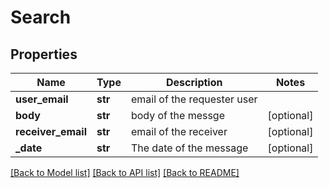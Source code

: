 # Search

## Properties
Name | Type | Description | Notes
------------ | ------------- | ------------- | -------------
**user_email** | **str** | email of the requester user | 
**body** | **str** | body of the messge | [optional] 
**receiver_email** | **str** | email of the receiver | [optional] 
**_date** | **str** | The date of the message | [optional] 

[[Back to Model list]](../README.md#documentation-for-models) [[Back to API list]](../README.md#documentation-for-api-endpoints) [[Back to README]](../README.md)

